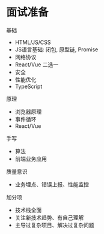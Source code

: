 # 面试准备

基础
- HTML/JS/CSS
- JS语言基础: 闭包, 原型链, Promise
- 网络协议
- React/Vue 二选一
- 安全
- 性能优化
- TypeScript

原理
- 浏览器原理
- 事件循环
- React/Vue

手写
- 算法
- 前端业务应用

质量意识
- 业务埋点、错误上报、性能监控

加分项
- 技术栈全面
- 关注新技术趋势、有自己理解
- 主导过复杂项目、解决过复杂问题

